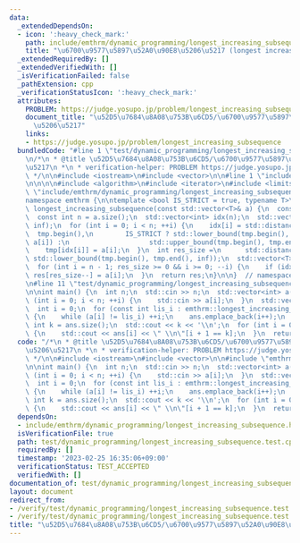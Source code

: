 ```yaml
---
data:
  _extendedDependsOn:
  - icon: ':heavy_check_mark:'
    path: include/emthrm/dynamic_programming/longest_increasing_subsequence.hpp
    title: "\u6700\u9577\u5897\u52A0\u90E8\u5206\u5217 (longest increasing subsequence)"
  _extendedRequiredBy: []
  _extendedVerifiedWith: []
  _isVerificationFailed: false
  _pathExtension: cpp
  _verificationStatusIcon: ':heavy_check_mark:'
  attributes:
    PROBLEM: https://judge.yosupo.jp/problem/longest_increasing_subsequence
    document_title: "\u52D5\u7684\u8A08\u753B\u6CD5/\u6700\u9577\u5897\u52A0\u90E8\
      \u5206\u5217"
    links:
    - https://judge.yosupo.jp/problem/longest_increasing_subsequence
  bundledCode: "#line 1 \"test/dynamic_programming/longest_increasing_subsequence.test.cpp\"\
    \n/*\n * @title \u52D5\u7684\u8A08\u753B\u6CD5/\u6700\u9577\u5897\u52A0\u90E8\u5206\
    \u5217\n *\n * verification-helper: PROBLEM https://judge.yosupo.jp/problem/longest_increasing_subsequence\n\
    \ */\n\n#include <iostream>\n#include <vector>\n\n#line 1 \"include/emthrm/dynamic_programming/longest_increasing_subsequence.hpp\"\
    \n\n\n\n#include <algorithm>\n#include <iterator>\n#include <limits>\n#line 8\
    \ \"include/emthrm/dynamic_programming/longest_increasing_subsequence.hpp\"\n\n\
    namespace emthrm {\n\ntemplate <bool IS_STRICT = true, typename T>\nstd::vector<T>\
    \ longest_increasing_subsequence(const std::vector<T>& a) {\n  const T inf = std::numeric_limits<T>::max();\n\
    \  const int n = a.size();\n  std::vector<int> idx(n);\n  std::vector<T> tmp(n,\
    \ inf);\n  for (int i = 0; i < n; ++i) {\n    idx[i] = std::distance(\n      \
    \  tmp.begin(),\n        IS_STRICT ? std::lower_bound(tmp.begin(), tmp.end(),\
    \ a[i]) :\n                    std::upper_bound(tmp.begin(), tmp.end(), a[i]));\n\
    \    tmp[idx[i]] = a[i];\n  }\n  int res_size =\n      std::distance(tmp.begin(),\
    \ std::lower_bound(tmp.begin(), tmp.end(), inf));\n  std::vector<T> res(res_size--);\n\
    \  for (int i = n - 1; res_size >= 0 && i >= 0; --i) {\n    if (idx[i] == res_size)\
    \ res[res_size--] = a[i];\n  }\n  return res;\n}\n\n}  // namespace emthrm\n\n\
    \n#line 11 \"test/dynamic_programming/longest_increasing_subsequence.test.cpp\"\
    \n\nint main() {\n  int n;\n  std::cin >> n;\n  std::vector<int> a(n);\n  for\
    \ (int i = 0; i < n; ++i) {\n    std::cin >> a[i];\n  }\n  std::vector<int> ans;\n\
    \  int i = 0;\n  for (const int lis_i : emthrm::longest_increasing_subsequence(a))\
    \ {\n    while (a[i] != lis_i) ++i;\n    ans.emplace_back(i++);\n  }\n  const\
    \ int k = ans.size();\n  std::cout << k << '\\n';\n  for (int i = 0; i < k; ++i)\
    \ {\n    std::cout << ans[i] << \" \\n\"[i + 1 == k];\n  }\n  return 0;\n}\n"
  code: "/*\n * @title \u52D5\u7684\u8A08\u753B\u6CD5/\u6700\u9577\u5897\u52A0\u90E8\
    \u5206\u5217\n *\n * verification-helper: PROBLEM https://judge.yosupo.jp/problem/longest_increasing_subsequence\n\
    \ */\n\n#include <iostream>\n#include <vector>\n\n#include \"emthrm/dynamic_programming/longest_increasing_subsequence.hpp\"\
    \n\nint main() {\n  int n;\n  std::cin >> n;\n  std::vector<int> a(n);\n  for\
    \ (int i = 0; i < n; ++i) {\n    std::cin >> a[i];\n  }\n  std::vector<int> ans;\n\
    \  int i = 0;\n  for (const int lis_i : emthrm::longest_increasing_subsequence(a))\
    \ {\n    while (a[i] != lis_i) ++i;\n    ans.emplace_back(i++);\n  }\n  const\
    \ int k = ans.size();\n  std::cout << k << '\\n';\n  for (int i = 0; i < k; ++i)\
    \ {\n    std::cout << ans[i] << \" \\n\"[i + 1 == k];\n  }\n  return 0;\n}\n"
  dependsOn:
  - include/emthrm/dynamic_programming/longest_increasing_subsequence.hpp
  isVerificationFile: true
  path: test/dynamic_programming/longest_increasing_subsequence.test.cpp
  requiredBy: []
  timestamp: '2023-02-25 16:35:06+09:00'
  verificationStatus: TEST_ACCEPTED
  verifiedWith: []
documentation_of: test/dynamic_programming/longest_increasing_subsequence.test.cpp
layout: document
redirect_from:
- /verify/test/dynamic_programming/longest_increasing_subsequence.test.cpp
- /verify/test/dynamic_programming/longest_increasing_subsequence.test.cpp.html
title: "\u52D5\u7684\u8A08\u753B\u6CD5/\u6700\u9577\u5897\u52A0\u90E8\u5206\u5217"
---
```

